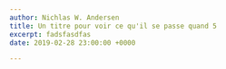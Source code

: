 ```yaml
---
author: Nichlas W. Andersen
title: Un titre pour voir ce qu'il se passe quand 5
excerpt: fadsfasdfas
date: 2019-02-28 23:00:00 +0000

---
```

